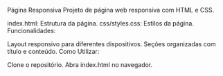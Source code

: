 Página Responsiva
Projeto de página web responsiva com HTML e CSS.

index.html: Estrutura da página.
css/styles.css: Estilos da página.
Funcionalidades:

Layout responsivo para diferentes dispositivos.
Seções organizadas com título e conteúdo.
Como Utilizar:

Clone o repositório.
Abra index.html no navegador.
